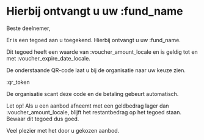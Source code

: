 # Hierbij ontvangt u uw :fund_name

Beste deelnemer,

Er is een tegoed aan u toegekend. Hierbij ontvangt u uw :fund_name.
&nbsp;  

Dit tegoed heeft een waarde van :voucher_amount_locale en is geldig tot en met :voucher_expire_date_locale.  

De onderstaande QR-code laat u bij de organisatie naar uw keuze zien.
&nbsp;  

:qr_token

De organisatie scant deze code en de betaling gebeurt automatisch.
&nbsp;  

Let op! Als u een aanbod afneemt met een geldbedrag lager dan :voucher_amount_locale, blijft het restantbedrag op het tegoed staan. 
Bewaar dit tegoed dus goed.
&nbsp;  

Veel plezier met het door u gekozen aanbod.
